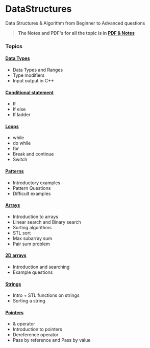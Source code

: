 # DataStructures
Data Structures &amp; Algorithm from Beginner to Advanced questions

> **The Notes and PDF's for all the topic is in [PDF & Notes](https://github.com/Navu4/DataStructures/tree/main/PDF%20%26%20Notes)**

### Topics
#### [Data Types](https://github.com/Navu4/DataStructures/tree/main/Data%20Types)
- Data Types and Ranges
-  Type modifiers
- Input output in C++

#### [Conditional statement](https://github.com/Navu4/DataStructures/tree/main/Conditional%20statement)
- If 
- If else
- If ladder

#### [Loops](https://github.com/Navu4/DataStructures/tree/main/Loops)
- while 
- do while
- for
- Break and continue
- Switch

#### [Patterns](https://github.com/Navu4/DataStructures/tree/main/Patterns)
- Introductory examples
- Pattern Questions
- Difficult examples

#### [Arrays](https://github.com/Navu4/DataStructures/tree/main/Array)
- Introduction to arrays
- Linear search and Binary search
- Sorting algorithms
- STL sort
- Max subarray sum
- Pair sum problem

#### [2D arrays](https://github.com/Navu4/DataStructures/tree/main/2D%20Arrays)
- Introduction and searching
- Example questions

#### [Strings](https://github.com/Navu4/DataStructures/tree/main/String)
- Intro + STL functions on strings
- Sorting a string

#### [Pointers](https://github.com/Navu4/DataStructures/tree/main/Pointers)
- & operator
- Introduction to pointers
- Dereference operator
- Pass by reference and Pass by value

